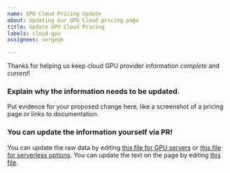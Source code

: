 ```yaml
---
name: GPU Cloud Pricing Update
about: Updating our GPU Cloud pricing page
title: Update GPU Cloud Pricing
labels: cloud-gpu
assignees: sergeyk

---
```


Thanks for helping us keep cloud GPU provider information *complete* and *current*!

### Explain why the information needs to be updated.

Put evidence for your proposed change here, like a screenshot of a pricing page or links to documentation.

### You can update the information yourself via PR!

You can update the raw data by editing [this file for GPU servers](https://github.com/full-stack-deep-learning/website/blob/main/docs/cloud-gpus/cloud-gpus.csv) or [this file for serverless options](https://github.com/full-stack-deep-learning/website/blob/main/docs/cloud-gpus/serverless-gpus.csv). You can update the text on the page by editing [this file](https://github.com/full-stack-deep-learning/website/blob/main/docs/cloud-gpus/index.md).
